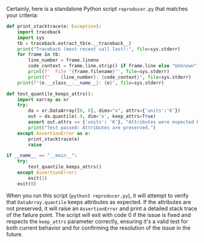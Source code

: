 Certainly, here is a standalone Python script `reproducer.py` that matches your criteria:

```python
def print_stacktrace(e: Exception):
    import traceback
    import sys
    tb = traceback.extract_tb(e.__traceback__)
    print("Traceback (most recent call last):", file=sys.stderr)
    for frame in tb:
        line_number = frame.lineno
        code_context = frame.line.strip() if frame.line else "Unknown"
        print(f'  File "{frame.filename}"', file=sys.stderr)
        print(f"    {line_number}: {code_context}", file=sys.stderr)
    print(f"{e.__class__.__name__}: {e}", file=sys.stderr)

def test_quantile_keeps_attrs():
    import xarray as xr
    try:
        da = xr.DataArray([0, 0], dims="x", attrs={'units':'K'})
        out = da.quantile(.9, dim='x', keep_attrs=True)
        assert out.attrs == {'units': 'K'}, "Attributes were expected but not preserved"
        print("Test passed: Attributes are preserved.")
    except AssertionError as e:
        print_stacktrace(e)
        raise

if __name__ == "__main__":
    try:
        test_quantile_keeps_attrs()
    except AssertionError:
        exit(1)
    exit(0)
```

When you run this script (`python3 reproducer.py`), it will attempt to verify that `DataArray.quantile` keeps attributes as expected. If the attributes are not preserved, it will raise an `AssertionError` and print a detailed stack trace of the failure point. The script will exit with code 0 if the issue is fixed and respects the `keep_attrs` parameter correctly, ensuring it's a valid test for both current behavior and for confirming the resolution of the issue in the future.